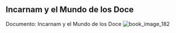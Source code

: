 ## Incarnam y el Mundo de los Doce
Documento: Incarnam y el Mundo de los Doce
![book_image_182](https://media.discordapp.net/attachments/1105643336989159555/1105647838161031249/182.png)
